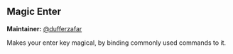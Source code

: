 ## Magic Enter

**Maintainer:** [@dufferzafar](https://github.com/dufferzafar)

Makes your enter key magical, by binding commonly used commands to it.

